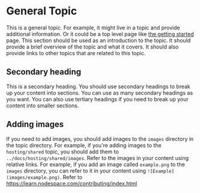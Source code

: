 # General Topic

This is a general topic. For example, it might live in a topic and provide additional information. Or it could be a top level page like [the getting started](../../../docs/getting-started.md) page. This section should be used as an introduction to the topic. It should provide a brief overview of the topic and what it covers. It should also provide links to other topics that are related to this topic.

## Secondary heading

This is a secondary heading. You should use secondary headings to break up your content into sections. You can use as many secondary headings as you want. You can also use tertiary headings if you need to break up your content into smaller sections.

## Adding images

If you need to add images, you should add images to the `images` directory in the topic directory. For example, if you're adding images to the `hosting/shared` topic, you should add them to `../docs/hosting/shared/images`. Refer to the images in your content using relative links. For example, if you add an image called `example.png` to the `images` directory, you can refer to it in your content using `![Example](images/example.png)`. Refer to https://learn.nodespace.com/contributing/index.html 